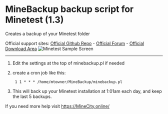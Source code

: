 # MineBackup backup script for Minetest (1.3)
Creates a backup of your Minetest folder

Official support sites: [Official Github Repo](https://github.com/fstltna/MineBackup) - [Official Forum](https://minecity.online/index.php/forum/backup-script)  - [Official Download Area](https://minecity.online/index.php/downloads/category/5-server-tools)
![Minetest Sample Screen](https://MineCity.online/minetest_demo.png) 

---

1. Edit the settings at the top of minebackup.pl if needed
2. create a cron job like this:

        1 1 * * * /home/mtowner/MineBackup/minebackup.pl

3. This will back up your Minetest installation at 1:01am each day, and keep the last 5 backups.

If you need more help visit https://MineCity.online/
